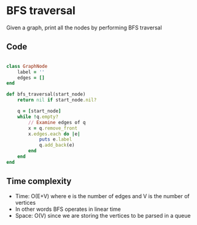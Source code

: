 # BFS traversal
Given a graph, print all the nodes by performing BFS traversal

## Code
```ruby

class GraphNode
    label = ''
    edges = []
end

def bfs_traversal(start_node)
    return nil if start_node.nil?

    q = [start_node]
    while !q.empty?
        // Examine edges of q
        x = q.remove_front
        x.edges.each do |e|
            puts e.label
            q.add_back(e)
        end
    end
end
```

## Time complexity
- Time: O(E+V) where e is the number of edges and V is the number of vertices
- In other words BFS operates in linear time
- Space: O(V) since we are storing the vertices to be parsed in a queue
